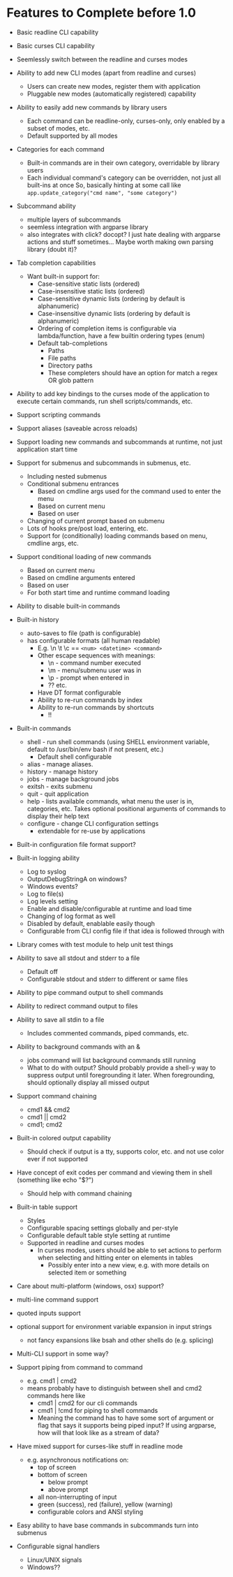 
# Features to Complete before 1.0

- Basic readline CLI capability
- Basic curses CLI capability
- Seemlessly switch between the readline and curses modes
- Ability to add new CLI modes (apart from readline and curses)
  - Users can create new modes, register them with application
  - Pluggable new modes (automatically registered) capability
- Ability to easily add new commands by library users
  - Each command can be readline-only, curses-only, only enabled by a subset of modes, etc.
  - Default supported by all modes
- Categories for each command
  - Built-in commands are in their own category, overridable by library users
  - Each individual command's category can be overridden, not just all built-ins at once So, basically hinting at some call like `app.update_category("cmd name", "some category")`
- Subcommand ability
  - multiple layers of subcommands
  - seemless integration with argparse library
  - also integrates with click? docopt? I just hate dealing with argparse actions and stuff sometimes... Maybe worth making own parsing library (doubt it)?
- Tab completion capabilities
  - Want built-in support for:
    - Case-sensitive static lists (ordered)
    - Case-insensitive static lists (ordered)
    - Case-sensitive dynamic lists (ordering by default is alphanumeric)
    - Case-insensitive dynamic lists (ordering by default is alphanumeric)
    - Ordering of completion items is configurable via lambda/function, have a few builtin ordering types (enum)
    - Default tab-completions
      - Paths
      - File paths
      - Directory paths
      - These completers should have an option for match a regex OR glob pattern
- Ability to add key bindings to the curses mode of the application to execute certain commands, run shell scripts/commands, etc.
- Support scripting commands
- Support aliases (saveable across reloads)
- Support loading new commands and subcommands at runtime, not just application start time
- Support for submenus and subcommands in submenus, etc.
  - Including nested submenus
  - Conditional submenu entrances
    - Based on cmdline args used for the command used to enter the menu
    - Based on current menu
    - Based on user
  - Changing of current prompt based on submenu
  - Lots of hooks pre/post load, entering, etc.
  - Support for (conditionally) loading commands based on menu, cmdline args, etc.
- Support conditional loading of new commands
  - Based on current menu
  - Based on cmdline arguments entered
  - Based on user
  - For both start time and runtime command loading
- Ability to disable built-in commands
- Built-in history
  - auto-saves to file (path is configurable)
  - has configurable formats (all human readable)
    - E.g. \n \t \c == `<num> <datetime> <command>`
    - Other escape sequences with meanings:
      - \n - command number executed
      - \m - menu/submenu user was in
      - \p - prompt when entered in
      - ?? etc.
    - Have DT format configurable
    - Ability to re-run commands by index
    - Ability to re-run commands by shortcuts
      - !!
- Built-in commands
  - shell - run shell commands (using SHELL environment variable, default to /usr/bin/env bash if not present, etc.)
    - Default shell configurable
  - alias - manage aliases.
  - history - manage history
  - jobs - manage background jobs
  - exitsh - exits submenu
  - quit - quit application
  - help - lists available commands, what menu the user is in, categories, etc. Takes optional positional arguments of commands to display their help text
  - configure - change CLI configuration settings
    - extendable for re-use by applications

- Built-in configuration file format support?
- Built-in logging ability
  - Log to syslog
   - OutputDebugStringA on windows?
   - Windows events?
  - Log to file(s)
  - Log levels setting
  - Enable and disable/configurable at runtime and load time
  - Changing of log format as well
  - Disabled by default, enablable easily though
  - Configurable from CLI config file if that idea is followed through with
- Library comes with test module to help unit test things
- Ability to save all stdout and stderr to a file
  - Default off
  - Configurable stdout and stderr to different or same files
- Ability to pipe command output to shell commands
- Ability to redirect command output to files
- Ability to save all stdin to a file 
  - Includes commented commands, piped commands, etc.
- Ability to background commands with an &
  - jobs command will list background commands still running
  - What to do with output? Should probably provide a shell-y way to suppress output until foregrounding it later. When foregrounding, should optionally display all missed output
- Support command chaining
  - cmd1 && cmd2
  - cmd1 || cmd2
  - cmd1; cmd2
- Built-in colored output capability
  - Should check if output is a tty, supports color, etc. and not use color ever if not supported
- Have concept of exit codes per command and viewing them in shell (something like echo "$?")
  - Should help with command chaining
- Built-in table support
  - Styles
  - Configurable spacing settings globally and per-style
  - Configurable default table style setting at runtime
  - Supported in readline and curses modes
    - In curses modes, users should be able to set actions to perform when selecting and hitting enter on elements in tables
      - Possibly enter into a new view, e.g. with more details on selected item or something
- Care about multi-platform (windows, osx) support?
- multi-line command support
- quoted inputs support
- optional support for environment variable expansion in input strings
  - not fancy expansions like bsah and other shells do (e.g. splicing)
- Multi-CLI support in some way?
- Support piping from command to command
  - e.g. cmd1 | cmd2
  - means probably have to distinguish between shell and cmd2 commands here like
    - cmd1 | cmd2 for our cli commands
    - cmd1 | !cmd for piping to shell commands
    - Meaning the command has to have some sort of argument or flag that says it supports being piped input? If using argparse, how will that look like as a stream of data?
- Have mixed support for curses-like stuff in readline mode
  - e.g. asynchronous notifications on:
    - top of screen
    - bottom of screen
      - below prompt
      - above prompt
    - all non-interrupting of input
    - green (success), red (failure), yellow (warning)
    - configurable colors and ANSI styling

- Easy ability to have base commands in subcommands turn into submenus
- Configurable signal handlers
  - Linux/UNIX signals
  - Windows??
